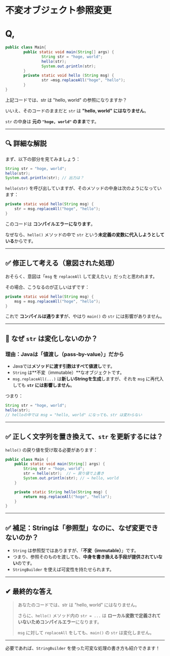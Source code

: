 # 不変オブジェクト参照変更

# Q,

```java
public class Main{
        public static void main(String[] args) {
                String str = "hoge, world";
                hello(str);
                System.out.println(str);
        }
        private static void hello (String msg) {
                str =msg.replaceAll("hoge", "hello");
        }
}
```

上記コードでは、str は "hello, world" の参照になりますか？

いいえ、そのコードのままだと `str` は **"hello, world" にはなりません**。

`str` の中身は **元の `"hoge, world"` のまま**です。

---

## 🔍 詳細な解説

まず、以下の部分を見てみましょう：

```java
String str = "hoge, world";
hello(str);
System.out.println(str); // 出力は？
```

`hello(str)` を呼び出していますが、そのメソッドの中身は次のようになっています：

```java
private static void hello(String msg) {
    str = msg.replaceAll("hoge", "hello");
}
```

このコードは **コンパイルエラーになります**。

なぜなら、`hello()` メソッドの中で `str` という**未定義の変数に代入しようとしている**からです。

---

## ✅ 修正して考える（意図された処理）

おそらく、意図は「`msg` を `replaceAll` して変えたい」だったと思われます。

その場合、こうなるのが正しいはずです：

```java
private static void hello(String msg) {
    msg = msg.replaceAll("hoge", "hello");
}
```

これで **コンパイルは通ります**が、やはり `main()` の `str` には影響がありません。

---

## 🤔 なぜ `str` は変化しないのか？

### 理由：**Javaは「値渡し（pass-by-value）」だから**

- Javaでは**メソッドに渡す引数はすべて値渡し**です。
- `String` は**不変（immutable）**なオブジェクトです。
- `msg.replaceAll(...)` は**新しいStringを生成**しますが、それを `msg` に再代入しても **`str` には影響しません**。

つまり：

```java
String str = "hoge, world";
hello(str);
// helloの中では msg = "hello, world" になっても、str は変わらない
```

---

## ✅ 正しく文字列を置き換えて、`str` を更新するには？

`hello()` の戻り値を受け取る必要があります：

```java
public class Main {
    public static void main(String[] args) {
        String str = "hoge, world";
        str = hello(str);  // ← 戻り値で上書き
        System.out.println(str); // → hello, world
    }

    private static String hello(String msg) {
        return msg.replaceAll("hoge", "hello");
    }
}
```

---

## ✅ 補足：Stringは「参照型」なのに、なぜ変更できないのか？

- `String` は参照型ではありますが、「**不変（immutable）**」です。
- つまり、参照そのものを渡しても、**中身を書き換える手段が提供されていない**のです。
- `StringBuilder` を使えば可変性を持たせられます。

---

## ✔ 最終的な答え

> あなたのコードでは、str は "hello, world" にはなりません。
> 
> 
> さらに、`hello()` メソッド内の `str = ...` は **ローカル変数で定義されていないためコンパイルエラー**になります。
> 
> `msg` に対して `replaceAll` をしても、`main()` の `str` は変化しません。
> 

---

必要であれば、`StringBuilder` を使った可変な処理の書き方も紹介できます！
